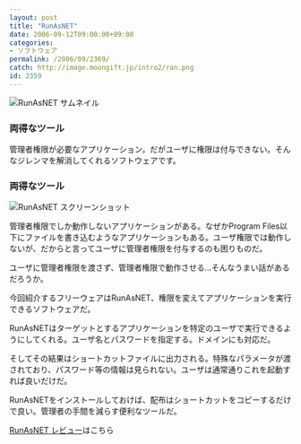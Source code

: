 ```yaml
---
layout: post
title: "RunAsNET"
date: 2006-09-12T09:00:00+09:00
categories:
- ソフトウェア
permalink: /2006/09/2369/
catch: http://image.moongift.jp/intro2/ran.png
id: 2359
---
```

 ![RunAsNET サムネイル](http://image.moongift.jp/intro2/ran.t.png "RunAsNET サムネイル")
  

### 両得なツール
  
管理者権限が必要なアプリケーション。だがユーザに権限は付与できない。そんなジレンマを解消してくれるソフトウェアです。  
<!--more-->  

### 両得なツール
  

![RunAsNET スクリーンショット](http://image.moongift.jp/intro2/ran.png "RunAsNET スクリーンショット")

  

管理者権限でしか動作しないアプリケーションがある。なぜかProgram Files以下にファイルを書き込むようなアプリケーションもある。ユーザ権限では動作しないが、だからと言ってユーザに管理者権限を付与するのも困りものだ。

  

ユーザに管理者権限を渡さず、管理者権限で動作させる…そんなうまい話があるだろうか。

  

今回紹介するフリーウェアはRunAsNET、権限を変えてアプリケーションを実行できるソフトウェアだ。

  

RunAsNETはターゲットとするアプリケーションを特定のユーザで実行できるようにしてくれる。ユーザ名とパスワードを指定する。ドメインにも対応だ。

  

そしてその結果はショートカットファイルに出力される。特殊なパラメータが渡されており、パスワード等の情報は見られない。ユーザは通常通りこれを起動すれば良いだけだ。

  

RunAsNETをインストールしておけば、配布はショートカットをコピーするだけで良い。管理者の手間を減らす便利なツールだ。

  

[RunAsNET レビュー](http://fw.moongift.jp/review/i-2370.html)はこちら

